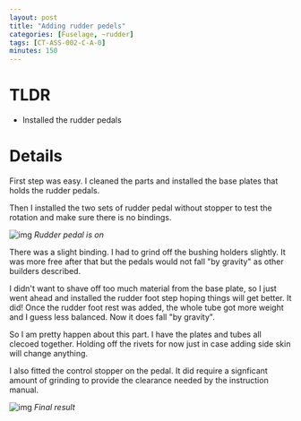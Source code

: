 ```yaml
---
layout: post
title: "Adding rudder pedels"
categories: [Fuselage, ~rudder]
tags: [CT-ASS-002-C-A-0]
minutes: 150
---
```


# TLDR

- Installed the rudder pedals

# Details

First step was easy. I cleaned the parts and installed the base plates that holds the rudder pedals.

Then I installed the two sets of rudder pedal without stopper to test the rotation and make sure there is no bindings.

![img](https://lh3.googleusercontent.com/pw/AP1GczP30lhKb_myFh7lGPb8XV4fYZ0O7-vud7Ry-KNWfyqq_zw5BCJ6m2juDyca-QGMzl-vOSkKg0EKQYmGf1gvEu-vO21XsI8i13RKyRUyUeZCvntWpgQYdOg-JWpGoXgYFBiU7hk05VYIMXHuhDyILI0z3Q=w2274-h1712-s-no-gm?authuser=3)
_Rudder pedal is on_

There was a slight binding. I had to grind off the bushing holders slightly. It was more free after that but the pedals would not fall "by gravity" as other builders described.

I didn't want to shave off too much material from the base plate, so I just went ahead and installed the rudder foot step hoping things will get better. It did! Once the rudder foot rest was added, the whole tube got more weight and I guess less balanced. Now it does fall "by gravity".

So I am pretty happen about this part. I have the plates and tubes all clecoed together. Holding off the rivets for now just in case adding side skin will change anything.

I also fitted the control stopper on the pedal. It did require a signficant amount of grinding to provide the clearance needed by the instruction manual.

![img](https://lh3.googleusercontent.com/pw/AP1GczN8E64YWtK_oQX5-uSIlWXYMWgfsKYHFhXFMve-YvoVlHbp490WQK7SHjnCqkIRBXN3tY2anuNS0roRAqRIotq77sYOKkfcrsQVsciGrkQvs4_ChxFvBSa0C0Oidot4nTNACv_1dyrTDnCok8U1xScbQQ=w2274-h1712-s-no-gm?authuser=3)
_Final result_
